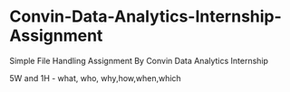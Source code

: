 # Convin-Data-Analytics-Internship-Assignment
Simple File Handling Assignment By Convin Data Analytics Internship 

5W and 1H - what, who, why,how,when,which
